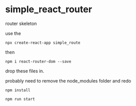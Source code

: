 # simple_react_router
router skeleton

use the 

`npx create-react-app simple_route`

then 

`npm i react-router-dom --save` 

drop these files in.

probably need to remove the node_modules folder and redo 

`npm install`

`npm run start`
